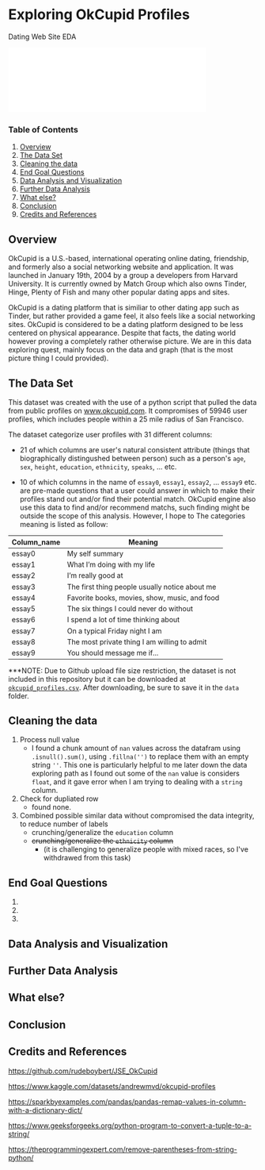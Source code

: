 # Exploring OkCupid Profiles
Dating Web Site EDA

<img src="./img/logo.png" alt="logo" width="400"/>

### Table of Contents
1. [Overview](#overview)
2. [The Data Set](#the-data-set)
3. [Cleaning the data](#cleaning-the-data)
4. [End Goal Questions](#end-goal-questions)
5. [Data Analysis and Visualization](#data-analysis-and-visualization)
6. [Further Data Analysis](#further-data-analysis)
7. [What else?](#what-else)
8. [Conclusion](#conclusion)
9. [Credits and References](#credits-and-references)

## **Overview**
OkCupid is a U.S.-based, international operating online dating, friendship, and formerly also a social networking website and application. It was launched in January 19th, 2004 by a group a developers from Harvard University. It is currently owned by Match Group which also owns Tinder, Hinge, Plenty of Fish and many other popular dating apps and sites. 

OkCupid is a dating platform that is similiar to other dating app such as Tinder, but rather provided a game feel, it also feels like a social networking sites. OkCupid is considered to be a dating platform designed to be less centered on physical appearance. Despite that facts, the dating world however proving a completely rather otherwise picture. We are in this data exploring quest, mainly focus on the data and graph (that is the most picture thing I could provided). 
## **The Data Set**
This dataset was created with the use of a python script that pulled the data from public profiles on www.okcupid.com. It compromises of 59946 user profiles, which includes people within a 25 mile radius of San Francisco. 

The dataset categorize user profiles with 31 different columns: 
- 21 of which columns are user's natural consistent attribute (things that biographically distingushed between person) such as a person's `age`, `sex`, `height`, `education`, `ethnicity`, `speaks`, ... etc.

- 10 of which columns in the name of `essay0`, `essay1`, `essay2`, ... `essay9` etc. are pre-made questions that a user could answer in which to make their profiles stand out and/or find their potential match. OkCupid engine also use this data to find and/or recommend matchs, such finding might be outside the scope of this analysis. However, I hope to  The categories meaning is listed as follow:

| Column_name | Meaning                                        |
|-------------|------------------------------------------------|
| essay0      | My self summary                                |
| essay1      | What I’m doing with my life                    |
| essay2      | I’m really good at                             |
| essay3      | The first thing people usually notice about me |
| essay4      | Favorite books, movies, show, music, and food  |
| essay5      | The six things I could never do without        |
| essay6      | I spend a lot of time thinking about           |
| essay7      | On a typical Friday night I am                 |
| essay8      | The most private thing I am willing to admit   |
| essay9      | You should message me if...                    |

***NOTE: Due to Github upload file size restriction, the dataset is not included in this repository but it can be downloaded at [`okcupid_profiles.csv`](https://www.kaggle.com/code/captainqq/dating-profiles-analysis-and-visualization/data). After downloading, be sure to save it in the `data` folder.


## **Cleaning the data**
1. Process null value
    - I found a chunk amount of `nan` values across the datafram using `.isnull().sum()`, using `.fillna('')` to replace them with an empty string `''`. This one is particularly helpful to me later down the data exploring path as I found out some of the `nan` value is considers `float`, and it gave error when I am trying to dealing with a `string` column.
2. Check for dupliated row
    - found none.
3. Combined possible similar data without compromised the data integrity, to reduce number of labels
    - crunching/generalize the `education` column
    - ~~crunching/generalize the `ethnicity` column~~ 
        - (it is challenging to generalize people with mixed races, so I've withdrawed from this task)

## **End Goal Questions**
1. 
2. 
3. 
## **Data Analysis and Visualization**
## **Further Data Analysis**
## **What else?**
## **Conclusion**
## **Credits and References**
https://github.com/rudeboybert/JSE_OkCupid

https://www.kaggle.com/datasets/andrewmvd/okcupid-profiles

https://sparkbyexamples.com/pandas/pandas-remap-values-in-column-with-a-dictionary-dict/

https://www.geeksforgeeks.org/python-program-to-convert-a-tuple-to-a-string/

https://theprogrammingexpert.com/remove-parentheses-from-string-python/